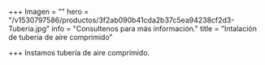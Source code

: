 +++
Imagen = ""
hero = "/v1530797586/productos/3f2ab090b41cda2b37c5ea94238cf2d3-Tuberia.jpg"
info = "Consultenos para más información."
title = "Intalación de tuberia de aire comprimido"

+++
Instamos tubería de aire comprimido.